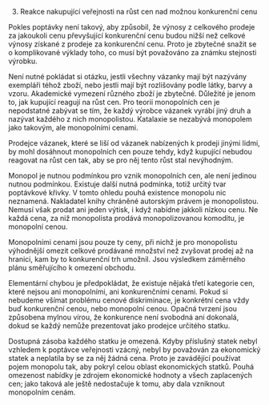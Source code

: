 3. Reakce nakupující veřejnosti na růst cen nad možnou konkurenční cenu

Pokles poptávky není takový, aby způsobil, že výnosy z celkového prodeje za jakoukoli cenu převyšující konkurenční cenu budou nižší než celkové výnosy získané z prodeje za konkurenční cenu. Proto je zbytečné snažit se o komplikované výklady toho, co musí být považováno za známku stejnosti výrobku.

Není nutné pokládat si otázku, jestli všechny vázanky mají být nazývány exempláři téhož zboží, nebo jestli mají být rozlišovány podle látky, barvy a vzoru. Akademické vymezení různého zboží je zbytečné. Důležité je jenom to, jak kupující reagují na růst cen. Pro teorii monopolních cen je nepodstatné zabývat se tím, že každý výrobce vázanek vyrábí jiný druh a nazývat každého z nich monopolistou. Katalaxie se nezabývá monopolem jako takovým, ale monopolními cenami.

Prodejce vázanek, které se liší od vázanek nabízených k prodeji jinými lidmi, by mohl dosáhnout monopolních cen pouze tehdy, když kupující nebudou reagovat na růst cen tak, aby se pro něj tento růst stal nevýhodným.

Monopol je nutnou podmínkou pro vznik monopolních cen, ale není jedinou nutnou podmínkou. Existuje další nutná podmínka, totiž určitý tvar poptávkové křivky. V tomto ohledu pouhá existence monopolu nic neznamená. Nakladatel knihy chráněné autorským právem je monopolistou. Nemusí však prodat ani jeden výtisk, i když nabídne jakkoli nízkou cenu. Ne každá cena, za niž monopolista prodává monopolizovanou komoditu, je monopolní cenou.

Monopolními cenami jsou pouze ty ceny, při nichž je pro monopolistu výhodnější omezit celkové prodávané množství než zvyšovat prodej až na hranici, kam by to konkurenční trh umožnil. Jsou výsledkem záměrného plánu směřujícího k omezení obchodu.

Elementární chybou je předpokládat, že existuje nějaká třetí kategorie cen, které nejsou ani monopolními, ani konkurenčními cenami. Pokud si nebudeme všímat problému cenové diskriminace, je konkrétní cena vždy buď konkurenční cenou, nebo monopolní cenou. Opačná tvrzení jsou způsobena mylnou vírou, že konkurence není svobodná ani dokonalá, dokud se každý nemůže prezentovat jako prodejce určitého statku.

Dostupná zásoba každého statku je omezená. Kdyby příslušný statek nebyl vzhledem k poptávce veřejnosti vzácný, nebyl by považován za ekonomický statek a neplatila by se za něj žádná cena. Proto je zavádějící používat pojem monopolu tak, aby pokryl celou oblast ekonomických statků. Pouhá omezenost nabídky je zdrojem ekonomické hodnoty a všech zaplacených cen; jako taková ale ještě nedostačuje k tomu, aby dala vzniknout monopolním cenám.